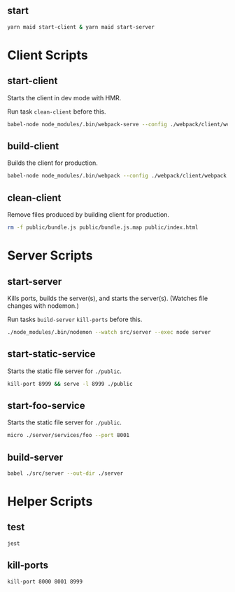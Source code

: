## start

```bash
yarn maid start-client & yarn maid start-server
```

# Client Scripts

## start-client

Starts the client in dev mode with HMR.

Run task `clean-client` before this.

```bash
babel-node node_modules/.bin/webpack-serve --config ./webpack/client/webpack.dev.js
```

## build-client

Builds the client for production.

```bash
babel-node node_modules/.bin/webpack --config ./webpack/client/webpack.prod.js
```

## clean-client

Remove files produced by building client for production.

```bash
rm -f public/bundle.js public/bundle.js.map public/index.html
```

# Server Scripts

## start-server

Kills ports, builds the server(s), and starts the server(s). (Watches file changes with nodemon.)

Run tasks `build-server` `kill-ports` before this.

```bash
./node_modules/.bin/nodemon --watch src/server --exec node server
```

## start-static-service

Starts the static file server for `./public`.

```bash
kill-port 8999 && serve -l 8999 ./public
```

## start-foo-service

Starts the static file server for `./public`.

```bash
micro ./server/services/foo --port 8001
```

## build-server

```bash
babel ./src/server --out-dir ./server
```

# Helper Scripts

## test

```bash
jest
```

## kill-ports

```bash
kill-port 8000 8001 8999
```
